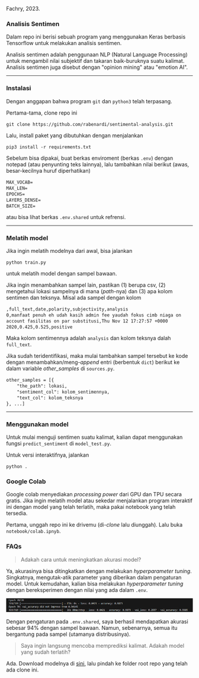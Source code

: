 Fachry, 2023.

### Analisis Sentimen
Dalam repo ini berisi sebuah program yang menggunakan Keras berbasis Tensorflow untuk melakukan analisis sentimen.

Analisis sentimen adalah penggunaan NLP (Natural Language Processing) untuk mengambil nilai subjektif dan takaran baik-buruknya suatu kalimat. Analisis sentimen juga disebut dengan "opinion mining" atau "emotion AI".

---
### Instalasi
Dengan anggapan bahwa program `git` dan `python3` telah terpasang.

Pertama-tama, clone repo ini
```
git clone https://github.com/rabenardi/sentimental-analysis.git
```

Lalu, install paket yang dibutuhkan dengan menjalankan
```
pip3 install -r requirements.txt
```

Sebelum bisa dipakai, buat berkas enviroment (berkas `.env`) dengan notepad (atau penyunting teks lainnya), lalu tambahkan nilai berikut (awas, besar-kecilnya huruf diperhatikan)
```
MAX_VOCAB=
MAX_LEN=
EPOCHS=
LAYERS_DENSE=
BATCH_SIZE=
```
atau bisa lihat berkas `.env.shared` untuk refrensi.

---
### Melatih model
Jika ingin melatih modelnya dari awal, bisa jalankan
```
python train.py
```
untuk melatih model dengan sampel bawaan.

Jika ingin menambahkan sampel lain, pastikan (1) berupa csv, (2) mengetahui lokasi sampelnya di mana (_path_-nya) dan (3) apa kolom sentimen dan teksnya. Misal ada sampel dengan kolom
```
,full_text,date,polarity,subjectivity,analysis
0,manfaat penuh eh udah kasih admin fee yaudah fokus cimb niaga on account fasilitas on par substitusi,Thu Nov 12 17:27:57 +0000 2020,0.425,0.525,positive
```
Maka kolom sentimennya adalah `analysis` dan kolom teksnya dalah `full_text`.

Jika sudah teridentifikasi, maka mulai tambahkan sampel tersebut ke kode dengan menambahkan/meng-_append_ entri (berbentuk `dict`) berikut ke dalam variable _other_samples_ di `sources.py`.
```
other_samples = [{
    "the_path": lokasi,
    "sentiment_col": kolom_sentimennya,
    "text_col": kolom_teksnya
}, ...]
```

---
### Menggunakan model
Untuk mulai menguji sentimen suatu kalimat, kalian dapat menggunakan fungsi `predict_sentiment` di `model_test.py`.

Untuk versi interaktifnya, jalankan
```
python .
```

### Google Colab
Google colab menyediakan _processing power_ dari GPU dan TPU secara gratis. Jika ingin melatih model atau sekedar menjalankan program interaktif ini dengan model yang telah terlatih, maka pakai notebook yang telah tersedia.

Pertama, unggah repo ini ke drivemu (di-_clone_ lalu diunggah). Lalu buka `notebook/colab.ipnyb`.

### FAQs
>  Adakah cara untuk meningkatkan akurasi model?

Ya, akurasinya bisa ditingkatkan dengan melakukan _hyperparameter tuning_. Singkatnya, mengutak-atik parameter yang diberikan dalam pengaturan model. Untuk kemudahan, kalian bisa melakukan _hyperparameter tuning_ dengan bereksperimen dengan nilai yang ada dalam `.env`.

![contoh](./assets/hyperparameter%20tuning%20example.png)

Dengan pengaturan pada `.env.shared`, saya berhasil mendapatkan akurasi sebesar 94% dengan sampel bawaan. Namun, sebenarnya, semua itu bergantung pada sampel (utamanya distribusinya).

> Saya ingin langsung mencoba memprediksi kalimat. Adakah model yang sudah terlatih?

Ada. Download modelnya di [sini](https://drive.google.com/file/d/1Q1kEFc6xTFs2pnI713i2Gx96JzOInIZa/view?usp=drive_link), lalu pindah ke folder root repo yang telah ada clone ini.
